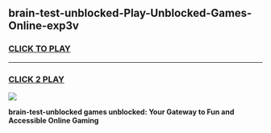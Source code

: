 
## brain-test-unblocked-Play-Unblocked-Games-Online-exp3v
<h3>
<a href="https://premium76.site?title=brain-test-unblocked&ref=25A">CLICK TO PLAY</a></h3>
<hr>

<h3>
<a href="https://premium76.site?title=brain-test-unblocked&ref=25A">CLICK 2 PLAY</a>
  
</h3>

<a href="https://premium76.site?title=brain-test-unblocked&ref=25A"><img src="https://clearcache.store/games.png"></a>


**brain-test-unblocked games unblocked: Your Gateway to Fun and Accessible Online Gaming**
